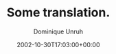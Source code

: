 ---
title: 'Some translation.'
posts: 1
hash: 't84'
author: 'Dominique Unruh'
date: 2002-10-30T17:03:00+00:00
sources:
  - http://forums.tokipona.org/viewtopic.php%3Ft=84.html
---
